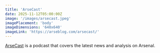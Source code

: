 ```yaml
---
title: 'ArseCast'
date: 2025-11-12T05:00:00Z
image: '/images/arsecast.jpeg'
imagePlacement: 'body'
imageDimensions: '640x640'
imageLink: 'https://arseblog.com/arsecast/'
---
```


[ArseCast](https://arseblog.com/arsecast/) is a podcast that covers the latest news and analysis on Arsenal.
